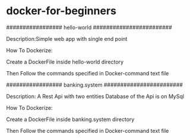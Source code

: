 # docker-for-beginners


################# hello-world ########################

Description:Simple web app with single end point 

How To Dockerize:

Create a DockerFile inside hello-world directory

Then Follow the commands specified in Docker-command text file




################# banking.system ########################

Description: A Rest Api with two entities 
             Database of the Api is on MySql
             
How To Dockerize:

Create a DockerFile inside banking.system directory

Then Follow the commands specified in Docker-command text file

